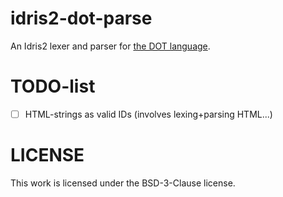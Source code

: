 # idris2-dot-parse

An Idris2 lexer and parser for
[the DOT language](https://graphviz.org/doc/info/lang.html).

# TODO-list

- [ ] HTML-strings as valid IDs (involves lexing+parsing HTML...)

# LICENSE

This work is licensed under the BSD-3-Clause license.

